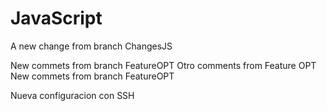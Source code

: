 # JavaScript

A new change from branch ChangesJS




New commets from branch FeatureOPT
Otro comments from Feature OPT
New commets from branch FeatureOPT


Nueva configuracion con SSH